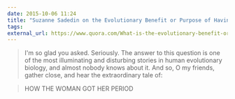 ```yaml
---
date: 2015-10-06 11:24
title: "Suzanne Sadedin on the Evolutionary Benefit or Purpose of Having Periods"
tags:
external_url: https://www.quora.com/What-is-the-evolutionary-benefit-or-purpose-of-having-periods?srid=MtLw
---
```


>I'm so glad you asked. Seriously. The answer to this question is one of the most illuminating and disturbing stories in human evolutionary biology, and almost nobody knows about it. And so, O my friends, gather close, and hear the extraordinary tale of:

>HOW THE WOMAN GOT HER PERIOD
